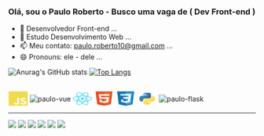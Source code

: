 ### Olá, sou o Paulo Roberto - Busco uma vaga de ( Dev Front-end )


- 🔭 Desenvolvedor Front-end ...
- 🌱 Estudo Desenvolvimento Web ...
- 📫 Meu contato: paulo.roberto10@gmail.com ...
- 😄 Pronouns: ele - dele ...




![Anurag's GitHub stats](https://github-readme-stats.vercel.app/api?username=ninho10&show_icons=true&theme=radical)
[![Top Langs](https://github-readme-stats.vercel.app/api/top-langs/?username=ninho10&hide_progress=true&theme=radical)](https://github.com/anuraghazra/github-readme-stats)




<div style="display: inline_block"><br>
  <img align="center" alt="paulo-Js" height="30" width="40" src="https://raw.githubusercontent.com/devicons/devicon/master/icons/javascript/javascript-plain.svg">
  <img  align="center" alt="paulo-vue" height="30" width="40" src="https://cdn.jsdelivr.net/gh/devicons/devicon/icons/vuejs/vuejs-original.svg" />
  <img align="center" alt="paulo-React" height="30" width="40" src="https://raw.githubusercontent.com/devicons/devicon/master/icons/react/react-original.svg">
  <img align="center" alt="paulo-HTML" height="30" width="40" src="https://raw.githubusercontent.com/devicons/devicon/master/icons/html5/html5-original.svg">
  <img align="center" alt="paulo-CSS" height="30" width="40" src="https://raw.githubusercontent.com/devicons/devicon/master/icons/css3/css3-original.svg">
  <img align="center" alt="paulo-Python" height="30" width="40" src="https://raw.githubusercontent.com/devicons/devicon/master/icons/python/python-original.svg">
  <img align="center" alt="paulo-flask" height="45" width="55" src="https://cdn.jsdelivr.net/gh/devicons/devicon/icons/flask/flask-original-wordmark.svg" />
</div>


----------------------------------------------------------------------------------------------------------------------------------------------------------------

<div> 
  <a href=" " target="_blank"><img src="https://img.shields.io/badge/YouTube-FF0000?style=for-the-badge&logo=youtube&logoColor=white" target="_blank"></a>
  <a href="https://www.instagram.com/ninho.oficial100/" target="_blank"><img src="https://img.shields.io/badge/-Instagram-%23E4405F?style=for-the-badge&logo=instagram&logoColor=white" target="_blank"></a>
 	<a href=" " target="_blank"><img src="https://img.shields.io/badge/Twitch-9146FF?style=for-the-badge&logo=twitch&logoColor=white" target="_blank"></a>
 <a href=" " target="_blank"><img src="https://img.shields.io/badge/Discord-7289DA?style=for-the-badge&logo=discord&logoColor=white" target="_blank"></a> 
  <a href = "paulo.trabalho10@gmail.com"><img src="https://img.shields.io/badge/-Gmail-%23333?style=for-the-badge&logo=gmail&logoColor=white" target="_blank"></a>
  <a href="https://www.linkedin.com/in/paulo-roberto-b13597214/" target="_blank"><img src="https://img.shields.io/badge/-LinkedIn-%230077B5?style=for-the-badge&logo=linkedin&logoColor=white" target="_blank"></a> 
  
</div>
